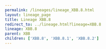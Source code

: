 ```yaml
---
permalink: /lineages/lineage_XBB.8.html
layout: lineage_page
title: Lineage XBB.8
redirect_to: ../lineage.html?lineage=XBB.8
lineage: XBB.8
parent: XBB
children: ['XBB.8', 'XBB.8.1', 'XBB.8.2']
---
```

